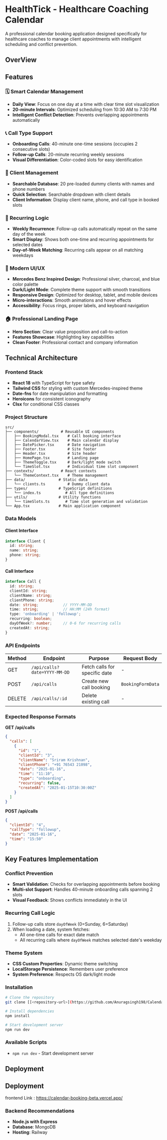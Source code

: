 # HealthTick - Healthcare Coaching Calendar

A professional calendar booking application designed specifically for healthcare coaches to manage client appointments with intelligent scheduling and conflict prevention.

## OverView


## Features

### 🗓️ Smart Calendar Management
- **Daily View**: Focus on one day at a time with clear time slot visualization
- **20-minute Intervals**: Optimized scheduling from 10:30 AM to 7:30 PM
- **Intelligent Conflict Detection**: Prevents overlapping appointments automatically

### 📞 Call Type Support
- **Onboarding Calls**: 40-minute one-time sessions (occupies 2 consecutive slots)
- **Follow-up Calls**: 20-minute recurring weekly sessions
- **Visual Differentiation**: Color-coded slots for easy identification

### 👥 Client Management
- **Searchable Database**: 20 pre-loaded dummy clients with names and phone numbers
- **Quick Selection**: Searchable dropdown with client details
- **Client Information**: Display client name, phone, and call type in booked slots

### 🔄 Recurring Logic
- **Weekly Recurrence**: Follow-up calls automatically repeat on the same day of the week
- **Smart Display**: Shows both one-time and recurring appointments for selected dates
- **Day-of-Week Matching**: Recurring calls appear on all matching weekdays

### 🎨 Modern UI/UX
- **Mercedes Benz Inspired Design**: Professional silver, charcoal, and blue color palette
- **Dark/Light Mode**: Complete theme support with smooth transitions
- **Responsive Design**: Optimized for desktop, tablet, and mobile devices
- **Micro-interactions**: Smooth animations and hover effects
- **Accessibility**: Focus rings, proper labels, and keyboard navigation

### 🏠 Professional Landing Page
- **Hero Section**: Clear value proposition and call-to-action
- **Features Showcase**: Highlighting key capabilities
- **Clean Footer**: Professional contact and company information

## Technical Architecture

### Frontend Stack
- **React 18** with TypeScript for type safety
- **Tailwind CSS** for styling with custom Mercedes-inspired theme
- **Date-fns** for date manipulation and formatting
- **Heroicons** for consistent iconography
- **Clsx** for conditional CSS classes

### Project Structure
```
src/
├── components/          # Reusable UI components
│   ├── BookingModal.tsx    # Call booking interface
│   ├── CalendarView.tsx    # Main calendar display
│   ├── DatePicker.tsx      # Date navigation
│   ├── Footer.tsx          # Site footer
│   ├── Header.tsx          # Site header
│   ├── HomePage.tsx        # Landing page
│   ├── ThemeToggle.tsx     # Dark/light mode switch
│   └── TimeSlot.tsx        # Individual time slot component
├── contexts/            # React contexts
│   └── ThemeContext.tsx    # Theme management
├── data/               # Static data
│   └── clients.ts          # Dummy client data
├── types/              # TypeScript definitions
│   └── index.ts           # All type definitions
├── utils/              # Utility functions
│   └── timeSlots.ts       # Time slot generation and validation
└── App.tsx             # Main application component
```

### Data Models

#### Client Interface
```typescript
interface Client {
  id: string;
  name: string;
  phone: string;
}
```

#### Call Interface
```typescript
interface Call {
  id: string;
  clientId: string;
  clientName: string;
  clientPhone: string;
  date: string;           // YYYY-MM-DD
  time: string;           // HH:MM (24h format)
  type: 'onboarding' | 'followup';
  recurring: boolean;
  dayOfWeek?: number;     // 0-6 for recurring calls
  createdAt: string;
}
```

### API Endpoints

| Method | Endpoint | Purpose | Request Body |
|--------|----------|---------|--------------|
| GET | `/api/calls?date=YYYY-MM-DD` | Fetch calls for specific date | - |
| POST | `/api/calls` | Create new call booking | `BookingFormData` |
| DELETE | `/api/calls/:id` | Delete existing call | - |

### Expected Response Formats

**GET /api/calls**
```json
{
  "calls": [
    {
      "id": "1",
      "clientId": "3",
      "clientName": "Sriram Krishnan",
      "clientPhone": "+91 76543 21098",
      "date": "2025-01-16",
      "time": "11:10",
      "type": "onboarding",
      "recurring": false,
      "createdAt": "2025-01-15T10:30:00Z"
    }
  ]
}
```

**POST /api/calls**
```json
{
  "clientId": "4",
  "callType": "followup",
  "date": "2025-01-16",
  "time": "15:50"
}
```


## Key Features Implementation

### Conflict Prevention
- **Smart Validation**: Checks for overlapping appointments before booking
- **Multi-slot Support**: Handles 40-minute onboarding calls spanning 2 slots
- **Visual Feedback**: Shows conflicts immediately in the UI

### Recurring Call Logic
1. Follow-up calls store `dayOfWeek` (0=Sunday, 6=Saturday)
2. When loading a date, system fetches:
   - All one-time calls for exact date match
   - All recurring calls where `dayOfWeek` matches selected date's weekday

### Theme System
- **CSS Custom Properties**: Dynamic theme switching
- **LocalStorage Persistence**: Remembers user preference
- **System Preference**: Respects OS dark/light mode

### Installation
```bash
# Clone the repository
git clone [[<repository-url>](https://github.com/Anuragsingh198/CalendarBooking)](https://github.com/Anuragsingh198/CalendarBooking)

# Install dependencies
npm install

# Start development server
npm run dev
```

### Available Scripts
- `npm run dev` - Start development server
## Deployment

## Deployment 
frontend Link : https://calendar-booking-beta.vercel.app/

### Backend Recommendations
- **Node.js with Express**
- **Database**: MongoDB
- **Hosting**: Railway

